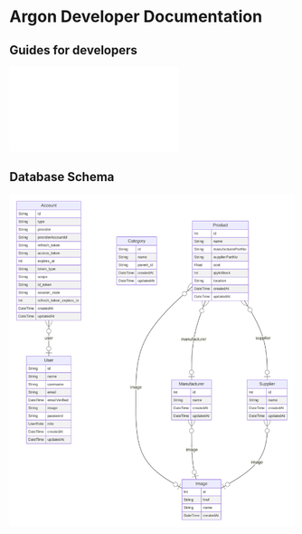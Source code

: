 # Argon Developer Documentation

## Guides for developers

![Project Folder Structure](./dev/project-folder-structure.md)

## Database Schema

![Entity Relationships](./prisma-erd.svg)

